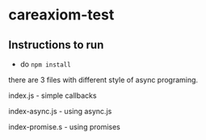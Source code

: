 # careaxiom-test

## Instructions to run

- do `npm install`

there are 3 files with different style of async programing.


index.js    -   simple callbacks

index-async.js  - using async.js

index-promise.s - using promises
